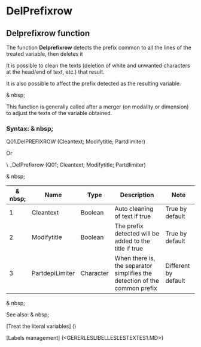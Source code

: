 # DelPrefixrow

## Delprefixrow function

The function **Delprefixrow** detects the prefix common to all the lines of the treated variable, then deletes it

It is possible to clean the texts (deletion of white and unwanted characters at the head/end of text, etc.) that result.

It is also possible to affect the prefix detected as the resulting variable.

& nbsp;

This function is generally called after a merger (on modality or dimension) to adjust the texts of the variable obtained.

### Syntax: & nbsp;

Q01.DelPREFIXROW (Cleantext; Modifytitle; Partdlimiter)

Or

\ _DelPrefixrow (Q01; Cleantext; Modifytitle; Partdlimiter)

& nbsp;

|& nbsp;|**Name** |**Type** |**Description** |**Note** |
|--- |--- |--- |--- |--- |
|&#49;|Cleantext |Boolean |Auto cleaning of text if true |True by default |
|&#50;|Modifytitle |Boolean |The prefix detected will be added to the title if true |True by default |
|&#51;|PartdepiLimiter |Character |When there is, the separator simplifies the detection of the common prefix |Different by default |


& nbsp;

See also: & nbsp;

[Treat the literal variables] (<Trellious Little Little.MD>)

[Labels management] (<GERERLESLIBELLESLESTEXTES1.MD>)